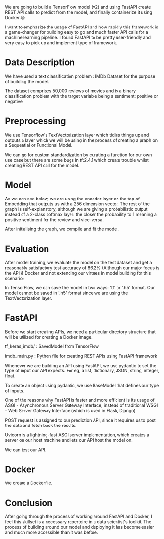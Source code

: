 We are going to build a TensorFlow model (v2) and using FastAPI create REST API calls to predict from the model, and finally containerize it using Docker.😃

I want to emphasize the usage of FastAPI and how rapidly this framework is a game-changer for building easy to go and much faster API calls for a machine learning pipeline.
I found FastAPI to be pretty user-friendly and very easy to pick up and implement type of framework.

# Data Description
We have used a text classification problem : IMDb Dataset for the purpose of building the model.

The dataset comprises 50,000 reviews of movies and is a binary classification problem with the target variable being a sentiment: positive or negative.

# Preprocessing
We use Tensorflow's TextVectorization layer which tidies things up and outputs a layer which we will be using in the process of creating a graph on a Sequential or Functional Model.

We can go for custom standardization by curating a function for our own use case but there are some bugs in tf:2.4.1 which create trouble whilst creating REST API call for the model.


# Model
As we can see below, we are using the encoder layer on the top of Embedding that outputs us with a 256 dimension vector.
The rest of the graph is self-explanatory, although we are giving a probabilistic output instead of a 2-class softmax layer: the closer the probability to 1 meaning a positive sentiment for the review and vice-versa.

After initialising the graph, we compile and fit the model.

# Evaluation

After model training, we evaluate the model on the test dataset and get a reasonably satisfactory test accuracy of 86.2%
(Although our major focus is the API & Docker and not extending our virtues in model building for this scenario)

In TensorFlow, we can save the model in two ways: 'tf' or '.h5' format. Our model cannot be saved in '.h5' format since we are using the TextVectorization layer.

# FastAPI
Before we start creating APIs, we need a particular directory structure that will be utilized for creating a Docker image.

tf_keras_imdb/ : SavedModel from TensorFlow

imdb_main.py : Python file for creating REST APIs using FastAPI framework

Whenever we are building an API using FastAPI, we use pydantic to set the type of input our API expects. For eg, a list, dictionary, JSON, string, integer, float.

To create an object using pydantic, we use BaseModel that defines our type of inputs.

One of the reasons why FastAPI is faster and more efficient is its usage of ASGI - Asynchronous Server Gateway Interface, instead of traditional WSGI - Web Server Gateway Interface (which is used in Flask, Django)

POST request is assigned to our prediction API, since it requires us to post the data and fetch back the results.

Uvicorn is a lightning-fast ASGI server implementation, which creates a server on our host machine and lets our API host the model on.

We can test our API.

# Docker
We create a Dockerfile.

# Conclusion
After going through the process of working around FastAPI and Docker, I feel this skillset is a necessary repertoire in a data scientist's toolkit. The process of building around our model and deploying it has become easier and much more accessible than it was before.
